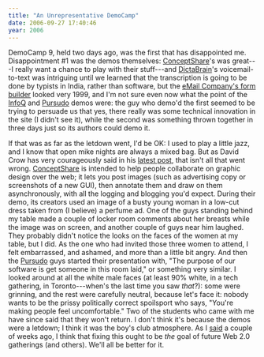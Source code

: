 ```yaml
---
title: "An Unrepresentative DemoCamp"
date: 2006-09-27 17:40:46
year: 2006
---
```

DemoCamp 9, held two days ago, was the first that has disappointed me.  Disappointment #1 was the demos themselves: <a href="http://conceptshare.com/">ConceptShare</a>'s was great---I really want a chance to play with their stuff---and <a href="http://dictabrain.com/">DictaBrain</a>'s voicemail-to-text was intriguing until we learned that the transcription is going to be done by typists in India, rather than software, but the <a href="http://www.theemailcompany.com/formulate.html">eMail Company's form builder</a> looked very 1999, and I'm not sure even now what the point of the <a href="http://www.infoq.com">InfoQ</a> and <a href="http://pursudo.com/">Pursudo</a> demos were: the guy who demo'd the first seemed to be trying to persuade us that yes, there really was some technical innovation in the site (I didn't see it), while the second was something thrown together in three days just so its authors could demo it.

If that was as far as the letdown went, I'd be OK: I used to play a little jazz, and I know that open mike nights are always a mixed bag.  But as David Crow has very courageously said in his <a href="http://davidcrow.ca/article/1263/an-open-apology">latest post</a>, that isn't all that went wrong.  <a href="http://www.conceptshare.com">ConceptShare</a> is intended to help people collaborate on graphic design over the web; it lets you post images (such as advertising copy or screenshots of a new GUI), then annotate them and draw on them asynchronously, with all the logging and blogging you'd expect.  During their demo, its creators used an image of a busty young woman in a low-cut dress taken from (I believe) a perfume ad.  One of the guys standing behind my table made a couple of locker room comments about her breasts while the image was on screen, and another couple of guys near him laughed.  They probably didn't notice the looks on the faces of the women at my table, but I did.  As the one who had invited those three women to attend, I felt embarrassed, and ashamed, and more than a little bit angry.
And then the <a href="http://pursudo.com">Pursudo</a> guys started their presentation with, "The purpose of our software is get someone in this room laid," or something very similar.  I looked around at all the white male faces (at least 90% white, in a tech gathering, in Toronto---when's the last time you saw <em>that</em>?): some were grinning, and the rest were carefully neutral, because let's face it: nobody wants to be the prissy politically correct spoilsport who says, "You're making people feel uncomfortable."
Two of the students who came with me have since said that they won't return.  I don't think it's because the demos were a letdown; I think it was the boy's club atmosphere.  As I <a href="http://pyre.third-bit.com/blog/archives/644.html">said</a> a couple of weeks ago, I think that fixing this ought to be <em>the</em> goal of future Web 2.0 gatherings (and others).  We'll all be better for it.
